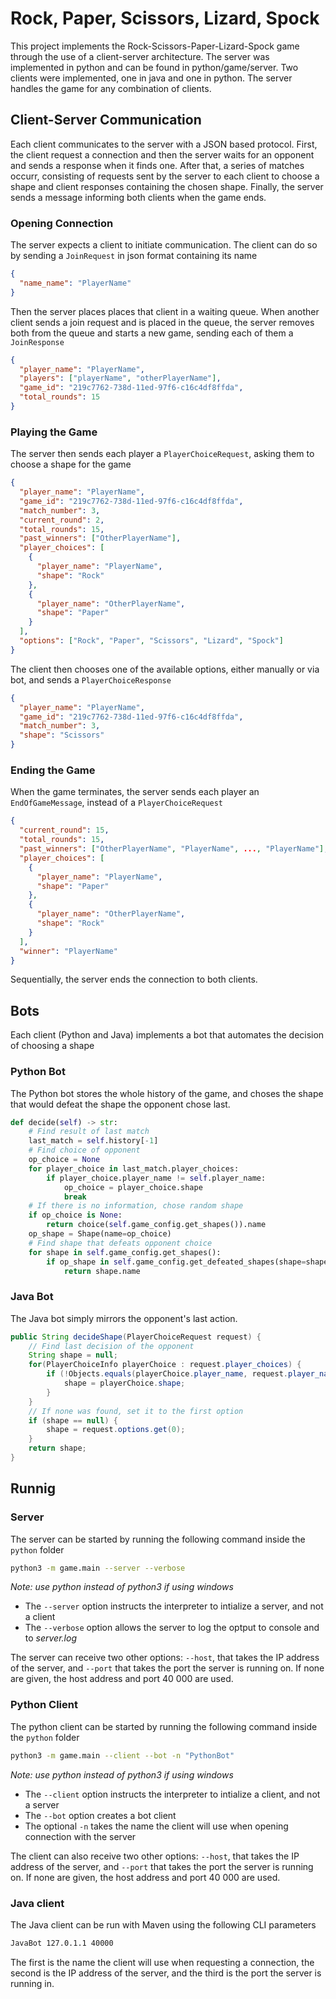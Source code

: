 # Rock, Paper, Scissors, Lizard, Spock

This project implements the Rock-Scissors-Paper-Lizard-Spock game through the use of a client-server architecture. The server was implemented in python and can be found in python/game/server. Two clients were implemented, one in java and one in python. The server handles the game for any combination of clients.

## Client-Server Communication

Each client communicates to the server with a JSON based protocol. First, the client request a connection and then the server waits for an opponent and sends a response when it finds one. After that, a series of matches occurr, consisting of requests sent by the server to each client to choose a shape and client responses containing the chosen shape. Finally, the server sends a message informing both clients when the game ends.

### Opening Connection

The server expects a client to initiate communication. The client can do so by sending a `JoinRequest` in json format containing its name

```json
{
  "name_name": "PlayerName"
}
```

Then the server places places that client in a waiting queue. When another client sends a join request and is placed in the queue, the server removes both from the queue and starts a new game, sending each of them a `JoinResponse`

```json
{
  "player_name": "PlayerName",
  "players": ["playerName", "otherPlayerName"],
  "game_id": "219c7762-738d-11ed-97f6-c16c4df8ffda",
  "total_rounds": 15
}
```

### Playing the Game

The server then sends each player a `PlayerChoiceRequest`, asking them to choose a shape for the game

```json
{
  "player_name": "PlayerName",
  "game_id": "219c7762-738d-11ed-97f6-c16c4df8ffda",
  "match_number": 3,
  "current_round": 2,
  "total_rounds": 15,
  "past_winners": ["OtherPlayerName"],
  "player_choices": [
    {
      "player_name": "PlayerName",
      "shape": "Rock"
    },
    {
      "player_name": "OtherPlayerName",
      "shape": "Paper"
    }
  ],
  "options": ["Rock", "Paper", "Scissors", "Lizard", "Spock"]
}
```

The client then chooses one of the available options, either manually or via bot, and sends a `PlayerChoiceResponse`

```json
{
  "player_name": "PlayerName",
  "game_id": "219c7762-738d-11ed-97f6-c16c4df8ffda",
  "match_number": 3,
  "shape": "Scissors"
}
```

### Ending the Game

When the game terminates, the server sends each player an `EndOfGameMessage`, instead of a `PlayerChoiceRequest`

```json
{
  "current_round": 15,
  "total_rounds": 15,
  "past_winners": ["OtherPlayerName", "PlayerName", ..., "PlayerName"],
  "player_choices": [
    {
      "player_name": "PlayerName",
      "shape": "Paper"
    },
    {
      "player_name": "OtherPlayerName",
      "shape": "Rock"
    }
  ],
  "winner": "PlayerName"
}
```

Sequentially, the server ends the connection to both clients.

## Bots

Each client (Python and Java) implements a bot that automates the decision of choosing a shape

### Python Bot

The Python bot stores the whole history of the game, and choses the shape that would defeat the shape the opponent chose last.

```python
def decide(self) -> str:
    # Find result of last match
    last_match = self.history[-1]
    # Find choice of opponent
    op_choice = None
    for player_choice in last_match.player_choices:
        if player_choice.player_name != self.player_name:
            op_choice = player_choice.shape
            break
    # If there is no information, chose random shape
    if op_choice is None:
        return choice(self.game_config.get_shapes()).name
    op_shape = Shape(name=op_choice)
    # Find shape that defeats opponent choice
    for shape in self.game_config.get_shapes():
        if op_shape in self.game_config.get_defeated_shapes(shape=shape):
            return shape.name
```

### Java Bot

The Java bot simply mirrors the opponent's last action.

```java
public String decideShape(PlayerChoiceRequest request) {
    // Find last decision of the opponent
    String shape = null;
    for(PlayerChoiceInfo playerChoice : request.player_choices) {
        if (!Objects.equals(playerChoice.player_name, request.player_name)) {
            shape = playerChoice.shape;
        }
    }
    // If none was found, set it to the first option
    if (shape == null) {
        shape = request.options.get(0);
    }
    return shape;
}
```

## Runnig

### Server

The server can be started by running the following command inside the `python` folder

```bash
python3 -m game.main --server --verbose
```

_Note: use python instead of python3 if using windows_

- The `--server` option instructs the interpreter to intialize a server, and not a client
- The `--verbose` option allows the server to log the optput to console and to _server.log_

The server can receive two other options: `--host`, that takes the IP address of the server, and `--port` that takes the port the server is running on. If none are given, the host address and port 40 000 are used.

### Python Client

The python client can be started by running the following command inside the `python` folder

```bash
python3 -m game.main --client --bot -n "PythonBot"
```

_Note: use python instead of python3 if using windows_

- The `--client` option instructs the interpreter to intialize a client, and not a server
- The `--bot` option creates a bot client
- The optional `-n` takes the name the client will use when opening connection with the server

The client can also receive two other options: `--host`, that takes the IP address of the server, and `--port` that takes the port the server is running on. If none are given, the host address and port 40 000 are used.

### Java client

The Java client can be run with Maven using the following CLI parameters

```bash
JavaBot 127.0.1.1 40000
```

The first is the name the client will use when requesting a connection, the second is the IP address of the server, and the third is the port the server is running in.
